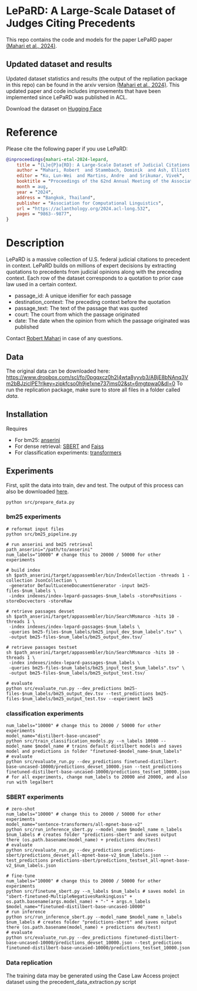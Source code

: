 # LePaRD: A Large-Scale Dataset of Judges Citing Precedents

This repo contains the code and models for the paper LePaRD paper [(Mahari et al., 2024)](https://aclanthology.org/2024.acl-long.532/).

## Updated dataset and results

Updated dataset statistics and results (the output of the repliation package in this repo) can be found in the arxiv version [(Mahari et al., 2024)](https://arxiv.org/abs/2311.09356). This updated paper and code includes improvements that have been implemented since LePaRD was published in ACL.

Download the dataset on [Hugging Face](TBD)

# Reference

Please cite the following paper if you use LePaRD:

```bibtex
@inproceedings{mahari-etal-2024-lepard,
    title = "{L}e{P}a{RD}: A Large-Scale Dataset of Judicial Citations to Precedent",
    author = "Mahari, Robert  and Stammbach, Dominik  and Ash, Elliott  and Pentland, Alex",
    editor = "Ku, Lun-Wei  and Martins, Andre  and Srikumar, Vivek",
    booktitle = "Proceedings of the 62nd Annual Meeting of the Association for Computational Linguistics (Volume 1: Long Papers)",
    month = aug,
    year = "2024",
    address = "Bangkok, Thailand",
    publisher = "Association for Computational Linguistics",
    url = "https://aclanthology.org/2024.acl-long.532",
    pages = "9863--9877",
}
```

# Description

LePaRD is a massive collection of U.S. federal judicial citations to precedent in context. LePaRD builds on millions of expert decisions by extracting quotations to precedents from judicial opinions along with the preceding context. Each row of the dataset corresponds to a quotation to prior case law used in a certain context.

- passage_id: A unique idenifier for each passage
- destination_context: The preceding context before the quotation
- passage_text: The text of the passage that was quoted
- court: The court from which the passage originated
- date: The date when the opinion from which the passage originated was published

Contact [Robert Mahari](www.robertmahari.com) in case of any questions.


## Data
The original data can be downloaded here: https://www.dropbox.com/scl/fo/0pgqxcz0h2l4wta8yyvb3/ABjE8bNAnq3Vm2bBJziclPE?rlkey=zipkfcso0h9je1xne737ims02&st=6mgtpwa0&dl=0
To run the replication package, make sure to store all files in a folder called *data*.

## Installation

Requires
* For bm25: [anserini](https://github.com/castorini/anserini)
* For dense retrieval: [SBERT](https://github.com/UKPLab/sentence-transformers/) and [Faiss](https://github.com/facebookresearch/faiss)
* For classification experiments: [transformers](https://huggingface.co/docs/transformers/installation)

## Experiments

First, split the data into train, dev and test. The output of this process can also be downloaded [here](https://www.dropbox.com/scl/fi/m4z379fyjgi33ppu8q0fs/data_postprocessed.zip?rlkey=nrhton2dkku9gdv8alcj0g7f1&st=mpay7kqc&dl=0).

```shell
python src/prepare_data.py
```

### bm25 experiments

```
# reformat input files
python src/bm25_pipeline.py

# run anserini and bm25 retrieval
path_anserini="/path/to/anserini"
num_labels="10000" # change this to 20000 / 50000 for other experiments

# build index
sh $path_anserini/target/appassembler/bin/IndexCollection -threads 1 -collection JsonCollection \
 -generator DefaultLuceneDocumentGenerator -input bm25-files-$num_labels \
 -index indexes/index-lepard-passages-$num_labels -storePositions -storeDocvectors -storeRaw 

# retrieve passages devset
sh $path_anserini/target/appassembler/bin/SearchMsmarco -hits 10 -threads 1 \
 -index indexes/index-lepard-passages-$num_labels \
 -queries bm25-files-$num_labels/bm25_input_dev_$num_labels".tsv" \
 -output bm25-files-$num_labels/bm25_output_dev.tsv/

# retrieve passages testset
sh $path_anserini/target/appassembler/bin/SearchMsmarco -hits 10 -threads 1 \
 -index indexes/index-lepard-passages-$num_labels \
 -queries bm25-files-$num_labels/bm25_input_test_$num_labels".tsv" \
 -output bm25-files-$num_labels/bm25_output_test.tsv/

# evaluate
python src/evaluate_run.py --dev_predictions bm25-files-$num_labels/bm25_output_dev.tsv --test_predictions bm25-files-$num_labels/bm25_output_test.tsv --experiment bm25
```

### classification experiments

```
num_labels="10000" # change this to 20000 / 50000 for other experiments
model_name="distilbert-base-uncased"
python src/train_classification_models.py --n_labels 10000 --model_name $model_name # trains default distilbert models and saves model and predictions in folder "finetuned-$model_name-$num_labels"
# evaluate
python src/evaluate_run.py --dev_predictions finetuned-distilbert-base-uncased-10000/predictions_devset_10000.json --test_predictions finetuned-distilbert-base-uncased-10000/predictions_testset_10000.json 
# for all experiments, change num_labels to 20000 and 20000, and also run with legalbert 
```

### SBERT experiments
```
# zero-shot
num_labels="10000" # change this to 20000 / 50000 for other experiments
model_name="sentence-transformers/all-mpnet-base-v2"
python src/run_inference_sbert.py --model_name $model_name n_labels $num_labels # creates folder "predictions-sbert" and saves output there (os.path.basename(model_name) + predictions dev/test)
# evaluate
python src/evaluate_run.py --dev_predictions predictions-sbert/predictions_devset_all-mpnet-base-v2_$num_labels.json --test_predictions predictions-sbert/predictions_testset_all-mpnet-base-v2_$num_labels.json
```

```
# fine-tune
num_labels="10000" # change this to 20000 / 50000 for other experiments
python src/finetune_sbert.py --n_labels $num_labels # saves model in "sbert-finetuned-MultipleNegativesRankingLoss" + os.path.basename(args.model_name) + "-" + args.n_labels
$model_name="finetuned-distilbert-base-uncased-10000"
# run inference
python src/run_inference_sbert.py --model_name $model_name n_labels $num_labels # creates folder "predictions-sbert" and saves output there (os.path.basename(model_name) + predictions dev/test)
# evaluate
python src/evaluate_run.py --dev_predictions finetuned-distilbert-base-uncased-10000/predictions_devset_10000.json --test_predictions finetuned-distilbert-base-uncased-10000/predictions_testset_10000.json 
```

### Data replication
The training data may be generated using the Case Law Access project dataset using the precedent_data_extraction.py script
